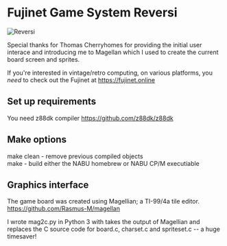 # Fujinet Game System Reversi

![Reversi](../images/reversi.png)

Special thanks for Thomas Cherryhomes for providing the 
initial user interace and introducing me to Magellan which 
I used to create the current board screen and sprites.

If you're interested in vintage/retro computing, on various
platforms, you *need* to check out the Fujinet at 
https://fujinet.online 


## Set up requirements

You need z88dk compiler 
https://github.com/z88dk/z88dk

## Make options

make clean - remove previous compiled objects<br/>
make       - build either the NABU homebrew or NABU CP/M executiable<br/>

## Graphics interface

The game board was created using Magellian; a TI-99/4a tile editor.
https://github.com/Rasmus-M/magellan

I wrote mag2c.py in Python 3 with takes the output of Magellian and replaces the
C source code for board.c, charset.c and spriteset.c -- a huge timesaver!





